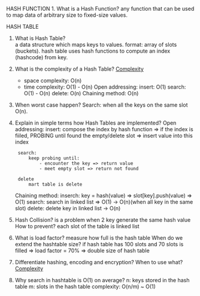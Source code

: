 HASH FUNCTION
    1. What is a Hash Function?
     any function that can be used to map data of arbitrary size to fixed-size values.

HASH TABLE
1. What is Hash Table?  
        a data structure which maps keys to values.
        format:  array of slots (buckets).
        hash table uses hash functions to compute an index (hashcode) from key.


2. What is the complexity of a Hash Table?
    [Complexity](imgs/complexity.png)
    - space complexity: O(n)
    - time complexity: O(1) - O(n)
        Open addressing: insert: O(1)
                         search: O(1) - O(n)
                         delete: O(n)
        Chaining method: O(n)

3. When worst case happen?
    Search: when all the keys on the same slot O(n).

4. Explain in simple terms how Hash Tables are implemented?
    Open addressing:
        insert:
            compose the index by hash function
            => if the index is fiiled, PROBING until found the empty/delete slot
            => insert value into this index 

        search:
            keep probing until:
                - encounter the key => return value
                - meet empty slot => return not found
        
        delete
            mart table is delete

    Chaining method:
        inserch: key = hash(value) => slot[key].push(value) => O(1)
        search: search in linked list => O(1) -> O(n)(when all key in the same slot)
        delete: delete key in linked list -> O(n)

5. Hash Collision?
    is a problem when 2 key generate the same hash value
   How to prevent?
    each slot of the table is linked list

6. What is load factor? 
    measure how full is the hash table
   When do we extend the hashtable size?
    if hash table has 100 slots and 70 slots is filled => load factor = 70% => double size of hash table


7. Differentiate hashing, encoding and encryption? When to use what?
    [Complexity](imgs/hee.png)

8. Why search in hashtable is O(1) on average?
    n: keys stored in the hash table
    m: slots in the hash table
    complexity: O(n/m) ~ O(1)
